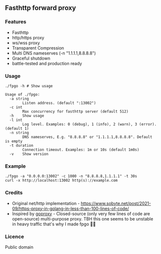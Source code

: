 ## Fasthttp forward proxy

### Features

* Fasthttp
* http/https proxy
* ws/wss proxy
* Transparent Compression
* Multi DNS nameserves (-n "1.1.1.1,8.8.8.8")
* Graceful shutdown
* battle-tested and production ready

### Usage

```
./fpgo -h # Show usage

Usage of ./fpgo:
  -a string
        Listen address. (default ":13002")
  -c int
        Max concurrency for fasthttp server (default 512)
  -h    Show usage
  -l int
        Log level. Examples: 0 (debug), 1 (info), 2 (warn), 3 (error). (default 1)
  -n string
        DNS nameserves, E.g. "8.8.8.8" or "1.1.1.1,8.8.8.8". Default is empty
  -t duration
        Connection timeout. Examples: 1m or 10s (default 1m0s)
  -v    Show version
```

### Example

```fish
./fpgo -a "0.0.0.0:13002" -c 1000 -n "8.8.8.8,1.1.1.1" -t 30s
curl -x http://localhost:13002 http(s)://example.com
```

### Credits

* Original net/http implementation - https://www.sobyte.net/post/2021-09/https-proxy-in-golang-in-less-than-100-lines-of-code/
* Inspired by [goproxy](https://github.com/snail007/goproxy) - Closed-source (only very few lines of code are open-source) multi-purpose proxy. TBH this one seems to be unstable in heavy traffic that's why I made fpgo 💐💐

### Licence

Public domain
